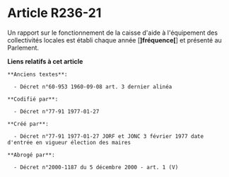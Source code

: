 # Article R236-21

Un rapport sur le fonctionnement de la caisse d'aide à l'équipement des collectivités locales est établi chaque année
[**]fréquence[**] et présenté au Parlement.

**Liens relatifs à cet article**

	**Anciens textes**:

	  - Décret n°60-953 1960-09-08 art. 3 dernier alinéa

	**Codifié par**:

	  - Décret n°77-91 1977-01-27

	**Créé par**:

	  - Décret n°77-91 1977-01-27 JORF et JONC 3 février 1977 date d'entrée en vigueur élection des maires

	**Abrogé par**:

	  - Décret n°2000-1187 du 5 décembre 2000 - art. 1 (V)
